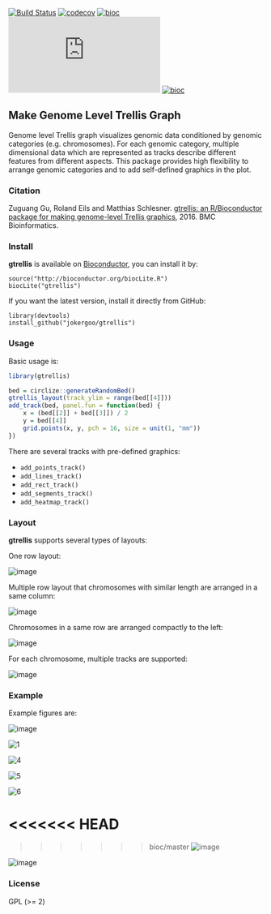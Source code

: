 [![Build Status](https://travis-ci.org/jokergoo/gtrellis.svg)](https://travis-ci.org/jokergoo/gtrellis)
[![codecov](https://img.shields.io/codecov/c/github/jokergoo/gtrellis.svg)](https://codecov.io/github/jokergoo/gtrellis)
[![bioc](http://www.bioconductor.org/shields/downloads/gtrellis.svg)](https://bioconductor.org/packages/stats/bioc/gtrellis/) 
[![bioc](http://mcube.nju.edu.cn/cgi-bin/zuguanggu/bioc_download.pl?package=gtrellis)](https://bioconductor.org/packages/stats/bioc/gtrellis/) 
[![bioc](http://www.bioconductor.org/shields/years-in-bioc/gtrellis.svg)](http://bioconductor.org/packages/devel/bioc/html/gtrellis.html)

## Make Genome Level Trellis Graph

Genome level Trellis graph visualizes genomic data conditioned by genomic categories (e.g. chromosomes). For each genomic category, multiple dimensional data which are represented as tracks describe different features from different aspects. This package provides high flexibility to arrange genomic categories and to add self-defined graphics in the plot.

### Citation

Zuguang Gu, Roland Eils and Matthias Schlesner. [gtrellis: an R/Bioconductor package for making genome-level Trellis graphics](http://bmcbioinformatics.biomedcentral.com/articles/10.1186/s12859-016-1051-4), 2016. BMC Bioinformatics.

### Install

**gtrellis** is available on [Bioconductor](http://bioconductor.org/packages/release/bioc/html/gtrellis.html), you can install it by:

```{r}
source("http://bioconductor.org/biocLite.R")
biocLite("gtrellis") 
```

If you want the latest version, install it directly from GitHub:

```{r}
library(devtools)
install_github("jokergoo/gtrellis")
```

### Usage

Basic usage is:

```r
library(gtrellis)

bed = circlize::generateRandomBed()
gtrellis_layout(track_ylim = range(bed[[4]]))
add_track(bed, panel.fun = function(bed) {
    x = (bed[[2]] + bed[[3]]) / 2
    y = bed[[4]]
    grid.points(x, y, pch = 16, size = unit(1, "mm"))
})
```

There are several tracks with pre-defined graphics:

- `add_points_track()`
- `add_lines_track()`
- `add_rect_track()`
- `add_segments_track()`
- `add_heatmap_track()`

### Layout

**gtrellis** supports several types of layouts:

One row layout:

![image](https://cloud.githubusercontent.com/assets/449218/13721936/9a511d74-e835-11e5-83f3-20952687ec7f.png)

Multiple row layout that chromosomes with similar length are arranged in a same column:

![image](https://cloud.githubusercontent.com/assets/449218/13721942/b7ac4e0c-e835-11e5-8937-6c2d87868f65.png)

Chromosomes in a same row are arranged compactly to the left:

![image](https://cloud.githubusercontent.com/assets/449218/13721947/c6a2d55c-e835-11e5-80df-645fae07ff2d.png)

For each chromosome, multiple tracks are supported:

![image](https://cloud.githubusercontent.com/assets/449218/13721950/d6e5eff8-e835-11e5-9932-e868f084a717.png)

### Example

Example figures are:

![image](https://cloud.githubusercontent.com/assets/449218/13721966/44ddc940-e836-11e5-8ac0-55e4751a606a.png)

![1](https://cloud.githubusercontent.com/assets/449218/6318160/c061efc6-ba81-11e4-9b80-ab6ddb7377dc.png)

![4](https://cloud.githubusercontent.com/assets/449218/5553818/89527e8a-8c30-11e4-84fe-2d8b72ddcc2e.png)

![5](https://cloud.githubusercontent.com/assets/449218/5553819/911f938c-8c30-11e4-8b49-d2b32291aef5.png)

![6](https://cloud.githubusercontent.com/assets/449218/5553820/978ab882-8c30-11e4-8259-2b8c91e780ce.png)

<<<<<<< HEAD
=======

>>>>>>> bioc/master
![image](https://cloud.githubusercontent.com/assets/449218/21886589/c6852188-d8bc-11e6-9d1d-8ef16eb30b0e.png)

![image](https://cloud.githubusercontent.com/assets/449218/21886590/cd5f0758-d8bc-11e6-8701-0b357c8bc8fa.png)

### License

GPL (>= 2)
